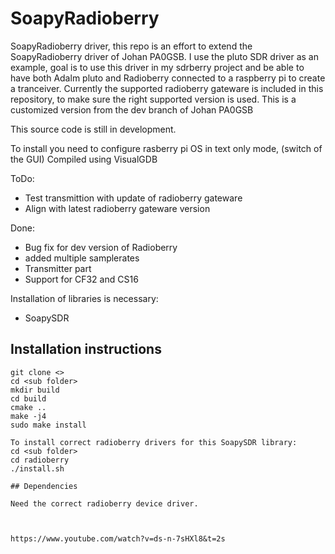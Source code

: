 # SoapyRadioberry
SoapyRadioberry driver, this repo is an effort to extend the SoapyRadioberry driver of Johan PA0GSB.
I use the pluto SDR driver as an example, goal is to use this driver in my sdrberry project and be able to have 
both Adalm pluto and Radioberry connected to a raspberry pi to create a tranceiver. 
Currently the supported radioberry gateware is included in this repository, to make sure the right supported version is used.
This is a customized version from the dev branch of Johan PA0GSB


This source code is still in development.  

To install you need to configure rasberry pi OS in text only mode, (switch of the GUI)
Compiled using VisualGDB

ToDo:
- Test transmittion with update of radioberry gateware
- Align with latest radioberry gateware version 

Done:
- Bug fix for dev version of Radioberry
- added multiple samplerates
- Transmitter part
- Support for CF32 and CS16

Installation of libraries is necessary:
- SoapySDR


## Installation instructions

```
git clone <>
cd <sub folder>
mkdir build
cd build
cmake ..
make -j4
sudo make install

To install correct radioberry drivers for this SoapySDR library:
cd <sub folder>
cd radioberry
./install.sh

## Dependencies

Need the correct radioberry device driver.



https://www.youtube.com/watch?v=ds-n-7sHXl8&t=2s
